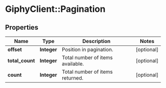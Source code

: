 # GiphyClient::Pagination

## Properties
Name | Type | Description | Notes
------------ | ------------- | ------------- | -------------
**offset** | **Integer** | Position in pagination. | [optional] 
**total_count** | **Integer** | Total number of items available. | [optional] 
**count** | **Integer** | Total number of items returned. | [optional] 



